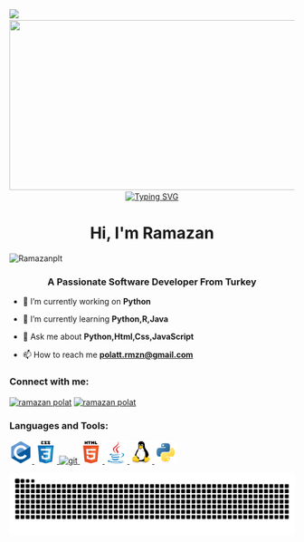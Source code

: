 <img src="https://user-images.githubusercontent.com/74038190/240304586-d48893bd-0757-481c-8d7e-ba3e163feae7.png"/>
<img height="300" width="1000" src="https://user-images.githubusercontent.com/74038190/240906093-9be4d344-6782-461a-b5a6-32a07bf7b34e.gif"/>


<div align="center">
 <a href="https://github.com/Ramazanplt">
  <img src="https://readme-typing-svg.demolab.com?font=Fira+Code&size=28&duration=3000&pause=500&center=true&vCenter=true&width=435&lines=%e2%9c%a8+Ramazan+Polat+%e2%9c%a8;<+Software+Developer+>;Welcome+To+My+Profile+%f0%9f%91%80" alt="Typing SVG" />
 </a>
</div>


<h1 align="center">Hi, I'm Ramazan</h1>
<p align="left"> <img src="https://komarev.com/ghpvc/?username=Ramazanplt&label=Profile%20views&color=0e75b6&style=flat" alt="Ramazanplt" /> </p>
<h3 align="center">A Passionate Software Developer From Turkey</h3>




- 🔭 I’m currently working on **Python**

- 🌱 I’m currently learning **Python,R,Java**

- 💬 Ask me about **Python,Html,Css,JavaScript**

- 📫 How to reach me **polatt.rmzn@gmail.com**


<h3 align="left">Connect with me:</h3>
<p align="left">
<a href="https://www.linkedin.com/in/ramazan-polat/" target="blank"><img align="center" src="https://raw.githubusercontent.com/rahuldkjain/github-profile-readme-generator/master/src/images/icons/Social/linked-in-alt.svg" alt="ramazan polat" height="30" width="40" /></a>
<a href="https://www.hackerrank.com/ramazan polat" target="blank"><img align="center" src="https://raw.githubusercontent.com/rahuldkjain/github-profile-readme-generator/master/src/images/icons/Social/hackerrank.svg" alt="ramazan polat" height="30" width="40" /></a>
</p>


<h3 align="left">Languages and Tools:</h3>
<p align="left"> <a href="https://www.cprogramming.com/" target="_blank" rel="noreferrer"> <img src="https://raw.githubusercontent.com/devicons/devicon/master/icons/c/c-original.svg" alt="c" width="40" height="40"/> </a> <a href="https://www.w3schools.com/css/" target="_blank" rel="noreferrer"> <img src="https://raw.githubusercontent.com/devicons/devicon/master/icons/css3/css3-original-wordmark.svg" alt="css3" width="40" height="40"/> </a> <a href="https://git-scm.com/" target="_blank" rel="noreferrer"> <img src="https://www.vectorlogo.zone/logos/git-scm/git-scm-icon.svg" alt="git" width="40" height="40"/> </a> <a href="https://www.w3.org/html/" target="_blank" rel="noreferrer"> <img src="https://raw.githubusercontent.com/devicons/devicon/master/icons/html5/html5-original-wordmark.svg" alt="html5" width="40" height="40"/> </a> <a href="https://www.java.com" target="_blank" rel="noreferrer"> <img src="https://raw.githubusercontent.com/devicons/devicon/master/icons/java/java-original.svg" alt="java" width="40" height="40"/> </a> <a href="https://www.linux.org/" target="_blank" rel="noreferrer"> <img src="https://raw.githubusercontent.com/devicons/devicon/master/icons/linux/linux-original.svg" alt="linux" width="40" height="40"/> </a> <a href="https://www.python.org" target="_blank" rel="noreferrer"> <img src="https://raw.githubusercontent.com/devicons/devicon/master/icons/python/python-original.svg" alt="python" width="40" height="40"/> </a> </p>




<picture>
  <source media="(prefers-color-scheme: dark)" srcset="https://raw.githubusercontent.com/Ramazanplt/Ramazanplt/output/github-contribution-grid-snake-dark.svg">
  <source media="(prefers-color-scheme: light)" srcset="https://raw.githubusercontent.com/Ramazanplt/Ramazanplt/output/github-contribution-grid-snake.svg">
  <img alt="github contribution grid snake animation" src="https://raw.githubusercontent.com/Ramazanplt/Ramazanplt/output/github-contribution-grid-snake.svg">
</picture>
